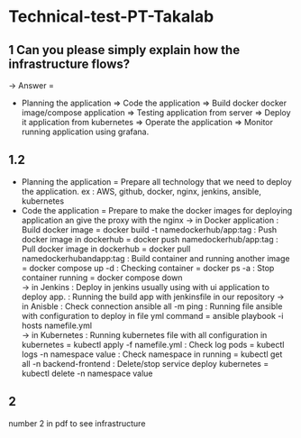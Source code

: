 # Technical-test-PT-Takalab

## 1 Can you please simply explain how the infrastructure flows?
-> Answer = 
- Planning the application => Code the application => Build docker docker image/compose application => Testing application from server => Deploy it application from kubernetes => Operate the application => Monitor running application using grafana.

## 1.2 
- Planning the application
= Prepare all technology that we need to deploy the application. ex : AWS, github, docker, nginx, jenkins, ansible, kubernetes
- Code the application 
= Prepare to make the docker images for deploying application an give the proxy with the nginx
-> in Docker application
   : Build docker image =  docker build -t namedockerhub/app:tag
   : Push docker image in dockerhub = docker push namedockerhub/app:tag
   : Pull docker image in dockerhub = docker pull namedockerhubandapp:tag
   : Build container and running another image = docker compose up -d 
   : Checking container = docker ps -a 
   : Stop container running = docker compose down   
-> in Jenkins
   : Deploy in jenkins usually using with ui application to deploy app. 
   : Running the build app with jenkinsfile in our repository
-> in Anisble
   : Check connection ansible all -m ping
   : Running file ansible with configuration to deploy in file yml command = ansible playbook -i hosts namefile.yml    
-> in Kubernetes 
   : Running kubernetes file with all configuration in kubernetes = kubectl apply -f namefile.yml
   : Check log pods = kubectl logs -n namespace value
   : Check namespace in running = kubectl get all -n backend-frontend
   : Delete/stop service deploy kubernetes = kubectl delete -n namespace value
   
## 2 
number 2 in pdf to see infrastructure


